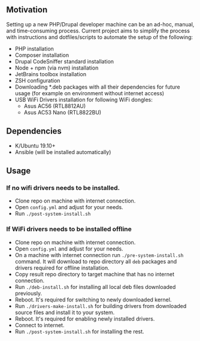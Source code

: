 ## Motivation
Setting up a new PHP/Drupal developer machine can be an ad-hoc, manual, and time-consuming process. Current project aims to simplify the process with instructions and dotfiles/scripts to automate the setup of the following:

- PHP installation
- Composer installation
- Drupal CodeSniffer standard installation
- Node + npm (via nvm) installation
- JetBrains toolbox installation
- ZSH configuration
- Downloading *.deb packages with all their dependencies for future usage (for example on environment without internet access)
- USB WiFi Drivers installation for following WiFi dongles:
    - Asus AC56 (RTL8812AU)
    - Asus AC53 Nano (RTL8822BU)

## Dependencies
- K/Ubuntu 19.10+
- Ansible (will be installed automatically)

## Usage

### If no wifi drivers needs to be installed.

- Clone repo on machine with internet connection.
- Open `config.yml` and adjust for your needs.
- Run `./post-system-install.sh`

### If WiFi drivers needs to be installed offline

- Clone repo on machine with internet connection.
- Open `config.yml` and adjust for your needs.
- On a machine with internet connection run `./pre-system-install.sh` command. It will download to repo directory all `deb` packages and drivers required for offline installation.
- Copy result repo directory to target machine that has no internet connection.
- Run `./deb-install.sh` for installing all local deb files downloaded previously.
- Reboot. It's required for switching to newly downloaded kernel.
- Run `./drivers-make-install.sh` for building drivers from downloaded source files and install it to your system.
- Reboot. It's required for enabling newly installed drivers.
- Connect to internet.
- Run `./post-system-install.sh` for installing the rest.